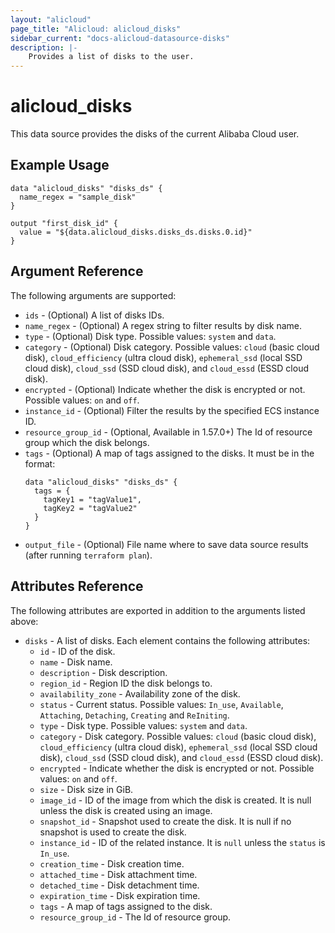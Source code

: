 ```yaml
---
layout: "alicloud"
page_title: "Alicloud: alicloud_disks"
sidebar_current: "docs-alicloud-datasource-disks"
description: |-
    Provides a list of disks to the user.
---
```


# alicloud\_disks

This data source provides the disks of the current Alibaba Cloud user.

## Example Usage

```
data "alicloud_disks" "disks_ds" {
  name_regex = "sample_disk"
}

output "first_disk_id" {
  value = "${data.alicloud_disks.disks_ds.disks.0.id}"
}
```

## Argument Reference

The following arguments are supported:

* `ids` - (Optional) A list of disks IDs.
* `name_regex` - (Optional) A regex string to filter results by disk name.
* `type` - (Optional) Disk type. Possible values: `system` and `data`.
* `category` - (Optional) Disk category. Possible values: `cloud` (basic cloud disk), `cloud_efficiency` (ultra cloud disk), `ephemeral_ssd` (local SSD cloud disk), `cloud_ssd` (SSD cloud disk), and `cloud_essd` (ESSD cloud disk).
* `encrypted` - (Optional) Indicate whether the disk is encrypted or not. Possible values: `on` and `off`.
* `instance_id` - (Optional) Filter the results by the specified ECS instance ID.
* `resource_group_id` - (Optional, Available in 1.57.0+) The Id of resource group which the disk belongs.
* `tags` - (Optional) A map of tags assigned to the disks. It must be in the format:
  ```
  data "alicloud_disks" "disks_ds" {
    tags = {
      tagKey1 = "tagValue1",
      tagKey2 = "tagValue2"
    }
  }
  ```
* `output_file` - (Optional) File name where to save data source results (after running `terraform plan`).

## Attributes Reference

The following attributes are exported in addition to the arguments listed above:

* `disks` - A list of disks. Each element contains the following attributes:
  * `id` - ID of the disk.
  * `name` - Disk name.
  * `description` - Disk description.
  * `region_id` - Region ID the disk belongs to.
  * `availability_zone` - Availability zone of the disk.
  * `status` - Current status. Possible values: `In_use`, `Available`, `Attaching`, `Detaching`, `Creating` and `ReIniting`.
  * `type` - Disk type. Possible values: `system` and `data`.
  * `category` - Disk category. Possible values: `cloud` (basic cloud disk), `cloud_efficiency` (ultra cloud disk), `ephemeral_ssd` (local SSD cloud disk), `cloud_ssd` (SSD cloud disk), and `cloud_essd` (ESSD cloud disk).
  * `encrypted` - Indicate whether the disk is encrypted or not. Possible values: `on` and `off`.
  * `size` - Disk size in GiB.
  * `image_id` - ID of the image from which the disk is created. It is null unless the disk is created using an image.
  * `snapshot_id` - Snapshot used to create the disk. It is null if no snapshot is used to create the disk.
  * `instance_id` - ID of the related instance. It is `null` unless the `status` is `In_use`.
  * `creation_time` - Disk creation time.
  * `attached_time` - Disk attachment time.
  * `detached_time` - Disk detachment time.
  * `expiration_time` - Disk expiration time.
  * `tags` - A map of tags assigned to the disk.
  * `resource_group_id` - The Id of resource group.
